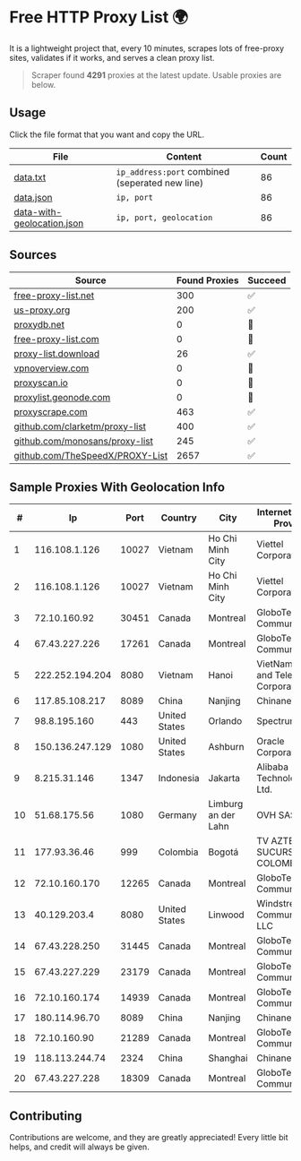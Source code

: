 
# Free HTTP Proxy List 🌍

It is a lightweight project that, every 10 minutes, scrapes lots of free-proxy sites, validates if it works, and serves a clean proxy list.


> Scraper found **4291** proxies at the latest update. Usable proxies are below.

## Usage

Click the file format that you want and copy the URL.


|File|Content|Count|
|----|-------|-----|
|[data.txt](https://raw.githubusercontent.com/themiralay/Proxy-List-World/master/data.txt)|`ip_address:port` combined (seperated new line)|86|
|[data.json](https://raw.githubusercontent.com/themiralay/Proxy-List-World/master/data.json)|`ip, port`|86|
|[data-with-geolocation.json](https://raw.githubusercontent.com/themiralay/Proxy-List-World/master/data-with-geolocation.json)|`ip, port, geolocation`|86|

## Sources

|Source|Found Proxies|Succeed|
|------|-------------|-------|
|[free-proxy-list.net](https://free-proxy-list.net)|300|✅|
|[us-proxy.org](https://www.us-proxy.org)|200|✅|
|[proxydb.net](http://proxydb.net)|0|🚫|
|[free-proxy-list.com](https://free-proxy-list.com/?page=&port=&type%5B%5D=http&type%5B%5D=https&up_time=0&search=Search)|0|🚫|
|[proxy-list.download](https://www.proxy-list.download/HTTP)|26|✅|
|[vpnoverview.com](https://vpnoverview.com/privacy/anonymous-browsing/free-proxy-servers)|0|🚫|
|[proxyscan.io](https://www.proxyscan.io)|0|🚫|
|[proxylist.geonode.com](https://proxylist.geonode.com/api/proxy-list?limit=300&page=1&sort_by=lastChecked&sort_type=desc&protocols=http,https)|0|🚫|
|[proxyscrape.com](https://api.proxyscrape.com/v2/?request=displayproxies&protocol=http&timeout=10000&country=all&ssl=all&anonymity=all)|463|✅|
|[github.com/clarketm/proxy-list](https://raw.githubusercontent.com/clarketm/proxy-list/master/proxy-list-raw.txt)|400|✅|
|[github.com/monosans/proxy-list](https://raw.githubusercontent.com/monosans/proxy-list/main/proxies/http.txt)|245|✅|
|[github.com/TheSpeedX/PROXY-List](https://raw.githubusercontent.com/TheSpeedX/PROXY-List/master/http.txt)|2657|✅|


## Sample Proxies With Geolocation Info

|#|Ip|Port|Country|City|Internet Service Provider|
|-|--|----|-------|----|-------------------------|
|1|116.108.1.126|10027|Vietnam|Ho Chi Minh City|Viettel Corporation|
|2|116.108.1.126|10027|Vietnam|Ho Chi Minh City|Viettel Corporation|
|3|72.10.160.92|30451|Canada|Montreal|GloboTech Communications|
|4|67.43.227.226|17261|Canada|Montreal|GloboTech Communications|
|5|222.252.194.204|8080|Vietnam|Hanoi|VietNam Post and Telecom Corporation|
|6|117.85.108.217|8089|China|Nanjing|Chinanet|
|7|98.8.195.160|443|United States|Orlando|Spectrum|
|8|150.136.247.129|1080|United States|Ashburn|Oracle Corporation|
|9|8.215.31.146|1347|Indonesia|Jakarta|Alibaba (US) Technology Co., Ltd.|
|10|51.68.175.56|1080|Germany|Limburg an der Lahn|OVH SAS|
|11|177.93.36.46|999|Colombia|Bogotá|TV AZTECA SUCURSAL COLOMBIA|
|12|72.10.160.170|12265|Canada|Montreal|GloboTech Communications|
|13|40.129.203.4|8080|United States|Linwood|Windstream Communications LLC|
|14|67.43.228.250|31445|Canada|Montreal|GloboTech Communications|
|15|67.43.227.229|23179|Canada|Montreal|GloboTech Communications|
|16|72.10.160.174|14939|Canada|Montreal|GloboTech Communications|
|17|180.114.96.70|8089|China|Nanjing|Chinanet|
|18|72.10.160.90|21289|Canada|Montreal|GloboTech Communications|
|19|118.113.244.74|2324|China|Shanghai|Chinanet|
|20|67.43.227.228|18309|Canada|Montreal|GloboTech Communications|



## Contributing

Contributions are welcome, and they are greatly appreciated! Every
little bit helps, and credit will always be given.

